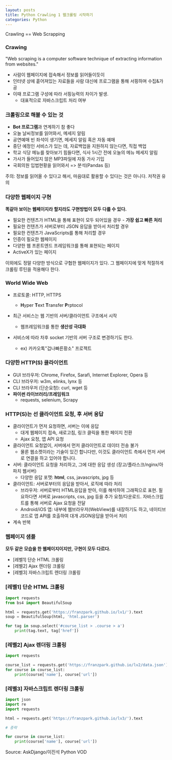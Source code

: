 ```yaml
---
layout: posts
title: Python Crawling 1 웹크롤링 시작하기
categories: Python
---
```


Crawling == Web Scrapping

### Crawing

"Web scraping is a computer software technique of extracting information from websites."

- 사람이 웹페이지에 접속해서 정보를 읽어들이듯이
- 인터넷 상에 흩어져있는 자료들을 사람 대신에 프로그램을 통해 서핑하며 수집&가공
- 이때 프로그램 구성에 따라 서핑능력의 차이가 발생.
  - 대표적으로 자바스크립트 처리 여부



### 크롤링으로 해볼 수 있는 것

- **Bot 프로그램**과 연계하기 참 좋다
- 오늘 날씨정보를 읽어와서, 메세지 알림
- 공연예매 빈 좌석이 생기면, 메세지 알림 혹은 자동 예매
- 중단 예정인 서비스가 있는 데, 자료백업을 지원하지 않는다면, 직접 백업
- 학교 식당 메뉴를 찾아보기 힘들다면, 식사 1시간 전에 오늘의 메뉴 메세지 알림
- 가사가 들어있지 않은 MP3파일에 자동 가사 기입
- 국회의원 입법현황을 읽어와서 => 분석(Pandas 등)

주의: 정보를 읽어올 수 있다고 해서, 마음대로 활용할 수 있다는 것은 아니다. 저작권 유의



### 다양한 웹페이지 구현

**똑같아 보이는 웹페이지라 할지라도 구현방법이 모두 다를 수 있다.**

- 필요한 컨텐츠가 HTML을 통해 표현이 모두 되어있을 경우 - **가장 쉽고 빠른 처리**
- 필요한 컨텐츠가 서버로부터 JSON 응답을 받아서 처리할 경우
- 필요한 컨텐츠가 JavaScripts를 통해 처리할 경우
- 인증이 필요한 웹페이지
- 다양한 웹 프론트엔드 프레임워크를 통해 표현되는 페이지
- ActiveX가 있는 페이지

이외에도 정말 다양한 방식으로 구협한 웹페이지가 있다. 그 웹페이지에 맞게 적절하게 크롤링 루틴을 적용해다 한다.



###  World Wide Web

- 프로토콜: HTTP, HTTPS

  - **H**yper **T**ext **T**ransfer **P**rptocol

- 최근 서비스는 웹 기반의 서버/클라이언트 구조에서 시작

  - 웹프레임워크를 통한 **생산성 극대화**

- 서비스에 따라 차후 socket 기반의 서버 구조로 변경하기도 한다.

  - ex) 카카오톡"겁나빠른황소" 프로젝트



### 다양한 HTTP(S) 클라이언트

- GUI 브라우저: Chrome, Firefox, Sarafi, Internet Explorer, Opera 등
- CLI 브라우저: w3m, elinks, lynx 등
- CLI 브라우저 (단순요청): curl, wget 등
- **파이썬 라이브러리/프레임워크**
  - requests, selenium, Scrapy



### HTTP(S)는 선 클라이언트 요청, 후 서버 응답

- 클라이언트가 먼저 요청하면, 서버는 이에 응답
  - 대게 웹페이지 접속, 새로고침, 링크 클릭을 통한 페이지 전환
  - Ajax 요청, 앱 API 요청
- 클라이언트 요청없이, 서버에서 먼저 클라이언트로 데이터 전송 불가
  - 물론 웹소켓이라는 기술이 있긴 합니다만, 이것도 클라이언트 측에서 먼저 서버로 연결을 하고 있어야 합니다.
- 서버: 클라이언트 요청을 처리하고, 그에 대한 응답 생성 (장고/플라스크/nginx/아파치 웹서버)
  - 다양한 응답 포맷: **html**, css, javascripts, jpg 등
- 클라이언트: 서버로부터의 응답을 받아서, 로직에 따라 처리
  - 브라우저: 서버로부터 HTML응답을 받아, 이를 해석하여 그래픽으로 표현. 필요하다면 서버로 javascripts, css, jpg 등을 추가 요청/다운로드. 자바스크립트를 통해 서버로 Ajax 요청을 전달
  - Android/iOS 앱: 내부에 웹브라우저(WebView)를 내장하기도 하고, 네이티브 코드로 앱 API를 호출하여 대개 JSON응답을 받아서 처리
- 계속 반복



### 웹페이지 샘플

**모두 같은 모습을 한 웹페이지이지만, 구현이 모두 다르다.**

- [레벨1] 단순 HTML 크롤링
- [레벨2] Ajax 렌더링 크롤링
- [레벨3] 자바스크립트 렌더링 크롤링



### [레벨1] 단순 HTML 크롤링

```python
import requests
from bs4 import BeautifulSoup

html = requests.get('https://franzpark.github.io/lv1/').text
soup = BeautifulSoup(html, 'html.parser')

for tag in soup.select('#course_list > .course > a')
    print(tag.text, tag['href'])
```



### [레벨2] Ajax 렌더링 크롤링

```python
import requests

course_list = requests.get('https://franzpark.github.io/lv2/data.json').json()
for course in course_list:
    print(course['name'], course['url'])
```



### [레벨3] 자바스크립트 렌더링 크롤링

```python
import json
import re
import requests

html = requests.get('https://franzpark.github.io/lv3/').text

# 중략

for course in course_list:
    print(course['name'], course['url'])
```



Source:  AskDjango/이진석 Python VOD